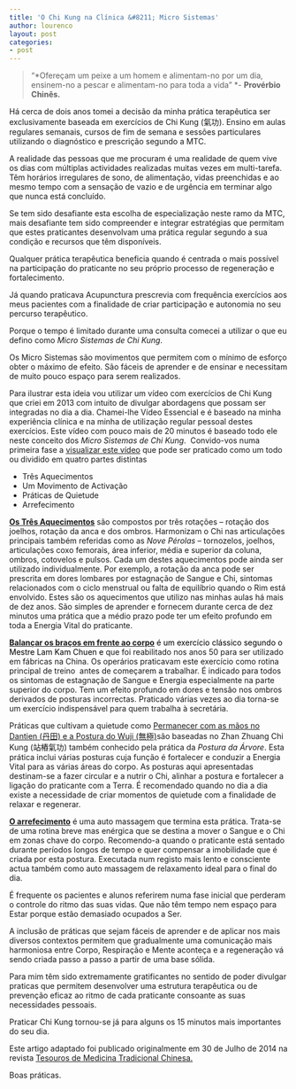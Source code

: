 ```yaml
---
title: 'O Chi Kung na Clínica &#8211; Micro Sistemas'
author: lourenco
layout: post
categories:
- post
---
```

> “*Ofereçam um peixe a um homem e alimentam-no por um dia, ensinem-no a pescar e alimentam-no para toda a vida” *- **Provérbio Chinês.**

<span style="letter-spacing: 0.0px;"><span style="letter-spacing: 0.0px;">Há cerca de dois anos tomei a decisão da minha prática terapêutica ser exclusivamente baseada em exercícios de Chi Kung (</span><span style="font: 14.0px 'Hiragino Kaku Gothic ProN'; letter-spacing: 0.0px;">氣功</span><span style="letter-spacing: 0.0px;">). Ensino em aulas regulares semanais, cursos de fim de semana e sessões particulares utilizando o diagnóstico e prescrição segundo a MTC.</span></span>

<span style="letter-spacing: 0.0px;">A realidade das pessoas que me procuram é uma realidade de quem vive os dias com múltiplas actividades realizadas muitas vezes em multi-tarefa. Têm horários irregulares de sono, de alimentação, vidas preenchidas e ao mesmo tempo com a sensação de vazio e de urgência em terminar algo que nunca está concluído.</span>

<span style="letter-spacing: 0.0px;">Se tem sido desafiante esta escolha de especialização neste ramo da MTC, mais desafiante tem sido compreender e integrar estratégias que permitam que estes praticantes desenvolvam uma prática regular segundo a sua condição e recursos que têm disponíveis. </span>

Qualquer prática terapêutica beneficia quando é centrada o mais possível na participação do praticante no seu próprio processo de regeneração e fortalecimento.

Já quando praticava Acupunctura prescrevia com frequência exercícios aos meus pacientes com a finalidade de criar participação e autonomia no seu percurso terapêutico.

<span style="letter-spacing: 0.0px;">Porque o tempo é limitado durante uma consulta comecei a utilizar o que eu defino como <em>Micro Sistemas de Chi Kung</em>.</span>

Os Micro Sistemas são movimentos que permitem com o mínimo de esforço obter o máximo de efeito. São fáceis de aprender e de ensinar e necessitam de muito pouco espaço para serem realizados.

<span style="letter-spacing: 0.0px;">Para ilustrar esta ideia vou utilizar um vídeo com exercícios de Chi Kung  que criei em 2013 com intuito de divulgar abordagens que possam ser integradas no dia a dia. Chamei-lhe Vídeo Essencial e é baseado na minha experiência clínica e na minha de utilização regular pessoal destes exercícios.</span> <span style="letter-spacing: 0.0px;">Este vídeo com pouco mais de 20 minutos é baseado todo ele neste conceito dos <em>Micro Sistemas de Chi Kung</em>. </span> <span style="letter-spacing: 0.0px;">Convido-vos numa primeira fase a </span><span style="letter-spacing: 0.0px;"><a href="http://lourencoazevedo.com/video/">visualizar este vídeo</a> que pode ser praticado como um todo ou dividido em quatro partes distintas</span>

  * Três Aquecimentos
  * Um Movimento de Activação
  * Práticas de Quietude
  * Arrefecimento

<span style="text-decoration: underline; letter-spacing: 0.0px; color: #1101ff;"><a href="http://vimeo.com/60335737#t=0m32s"><strong>Os Três Aquecimentos</strong></a></span><span style="letter-spacing: 0.0px;"> são compostos por três rotações &#8211; rotação dos joelhos, rotação da anca e dos ombros. Harmonizam o Chi nas articulações principais também referidas como as <em>Nove Pérolas</em> &#8211; tornozelos, joelhos, articulações coxo femorais, área inferior, média e superior da coluna, ombros, cotovelos e pulsos. Cada um destes aquecimentos pode ainda ser utilizado individualmente. Por exemplo, a rotação da anca pode ser prescrita em dores lombares por estagnação de Sangue e Chi, sintomas relacionados com o ciclo menstrual ou falta de equilíbrio quando o Rim está envolvido. Estes são os aquecimentos que utilizo nas minhas aulas há mais de dez anos. São simples de aprender e fornecem durante cerca de dez minutos uma prática que a médio prazo pode ter um efeito profundo em toda a Energia Vital do praticante. </span>

<span style="text-decoration: underline; letter-spacing: 0.0px;"><strong><a href="http://vimeo.com/60335737#t=10m15s">Balançar os braços em frente ao corpo</a></strong></span><span style="letter-spacing: 0.0px; color: #000000;"> é um exercício clássico segundo o Mestre Lam Kam Chuen e </span>que foi reabilitado nos anos 50 para ser utilizado em fábricas na China. Os operários praticavam este exercício como rotina principal de treino  antes de começarem a trabalhar. É indicado para todos os sintomas de estagnação de Sangue e Energia especialmente na parte superior do corpo. Tem um efeito profundo em dores e tensão nos ombros derivados de posturas incorrectas. Praticado várias vezes ao dia torna-se um exercício indispensável para quem trabalha à secretária.

<span style="letter-spacing: 0.0px;">Práticas que cultivam a quietude como <a href="https://vimeo.com/60335737#t=12m00s">Permanecer com as mãos no Dantien (丹田) e a Postura do Wuji (無極)</a>são baseadas no Zhan Zhuang Chi Kung (</span><span style="font: 14.0px 'Hiragino Kaku Gothic ProN'; letter-spacing: 0.0px;">站樁氣功</span><span style="letter-spacing: 0.0px;">) também conhecido pela prática da <em>Postura da Árvore</em>. Esta prática inclui várias posturas cuja função é fortalecer e conduzir a Energia Vital para as várias áreas do corpo. As posturas aqui apresentadas destinam-se a fazer circular e a nutrir o Chi, alinhar a postura e fortalecer a ligação do praticante com a Terra. É recomendado quando no dia a dia existe a necessidade de criar momentos de quietude com a finalidade de relaxar e regenerar.</span>

<span style="text-decoration: underline; letter-spacing: 0.0px; color: #060099;"><a href="http://vimeo.com/60335737#t=10m15s"><strong>O arrefecimento</strong></a></span><span style="letter-spacing: 0.0px;"> é uma auto massagem que termina esta prática. Trata-se de uma rotina breve mas enérgica que se destina a mover o Sangue e o Chi em zonas chave do corpo. Recomendo-a quando o praticante está sentado durante períodos longos de tempo e quer compensar a imobilidade que é criada por esta postura. Executada num registo mais lento e consciente actua também como auto massagem de relaxamento ideal para o final do dia. </span>

<span style="letter-spacing: 0.0px;">É frequente os pacientes e alunos referirem numa fase inicial que perderam o controle do ritmo das suas vidas. Que não têm tempo nem espaço para Estar porque estão demasiado ocupados a Ser. </span>

<span style="letter-spacing: 0.0px;">A inclusão de práticas que sejam fáceis de aprender e de aplicar nos mais diversos contextos permitem que gradualmente uma comunicação mais harmoniosa entre Corpo, Respiração e Mente aconteça e a regeneração vá sendo criada passo a passo a partir de uma base sólida. </span>

<span style="letter-spacing: 0.0px;">Para mim têm sido extremamente gratificantes no sentido de poder divulgar praticas que permitem desenvolver uma estrutura terapêutica ou de prevenção eficaz ao ritmo de cada praticante consoante as suas necessidades pessoais. </span>

<span style="letter-spacing: 0.0px;">Praticar Chi Kung tornou-se já para alguns os 15 minutos mais importantes do seu dia. </span>

Este artigo adaptado foi publicado originalmente em 30 de Julho de 2014 na revista [Tesouros de Medicina Tradicional Chinesa.][1]

Boas práticas.


 [1]: http://www.tesourosmc.com/webo/doc/revistatmc2.pdf
